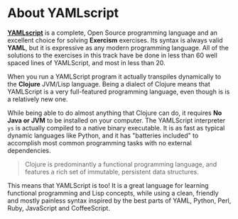 About YAMLscript
================

**[YAMLscript](https://yamlscript.org)** is a complete, Open Source programming
language and an excellent choice for solving **Exercism** exercises.
Its syntax is always valid **YAML**, but it is expressive as any modern
programming language.
All of the solutions to the exercises in this track have be done in less than 60
well spaced lines of YAMLScript, and most in less than 20.

When you run a YAMLScript program it actually transpiles dynamically to the
**Clojure** JVM/Lisp language.
Being a dialect of Clojure means that YAMLScript is a very full-featured
programming language, even though is is a relatively new one.

While being able to do almost anything that Clojure can do, it requires **No
Java or JVM** to be installed on your computer.
The YAMLScript interpreter `ys` is actually compiled to a native binary
executable.
It is as fast as typical dynamic languages like Python, and it has "batteries
included" to accomplish most common programming tasks with no external
dependencies.

> Clojure is predominantly a functional programming language, and features a
rich set of immutable, persistent data structures.

This means that YAMLScript is too!
It is a great language for learning functional programming and Lisp concepts,
while using a clean, friendly and mostly painless syntax inspired by the best
parts of YAML, Python, Perl, Ruby, JavaScript and CoffeeScript.

<!-- TODO: write document

  This document contains a short introduction to the language.

  The introduction should be relatively brief and touch upon what
  makes the language interesting (and possibly unique). The goal
  is to help students decide if they want to join this track.

  The contents of this document are displayed on the track page,
  provided the student has not joined the track.

  See https://exercism.org/docs/building/tracks/docs for more information. -->

